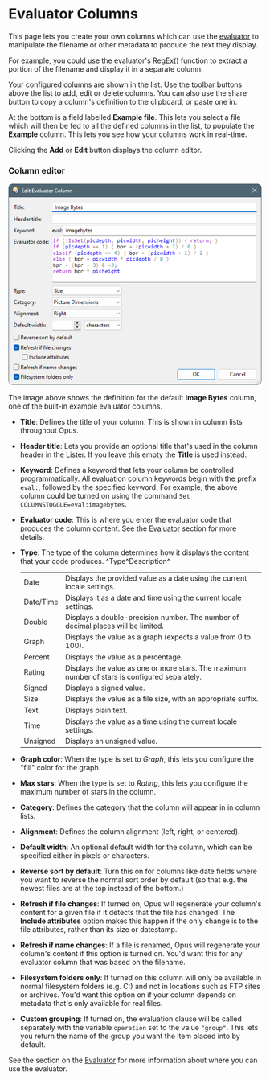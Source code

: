 # Evaluator Columns

This page lets you create your own columns which can use the [evaluator](/Manual/evaluator/README.md) to manipulate the filename or other metadata to produce the text they display.

For example, you could use the evaluator's [RegEx()](/Manual/reference/evaluator/regex.md) function to extract a portion of the filename and display it in a separate column.

Your configured columns are shown in the list. Use the toolbar buttons above the list to add, edit or delete columns. You can also use the share button to copy a column's definition to the clipboard, or paste one in.

At the bottom is a field labelled **Example file**. This lets you select a file which will then be fed to all the defined columns in the list, to populate the **Example** column. This lets you see how your columns work in real-time.

Clicking the **Add** or **Edit** button displays the column editor.

### Column editor

![evalcolumn_editor.png](/Manual/images/media/13/evalcolumn_editor.png)

The image above shows the definition for the default **Image Bytes** column, one of the built-in example evaluator columns.

- **Title**: Defines the title of your column. This is shown in column lists throughout Opus.
- **Header title**: Lets you provide an optional title that's used in the column header in the Lister. If you leave this empty the **Title** is used instead.
- **Keyword**: Defines a keyword that lets your column be controlled programmatically. All evaluation column keywords begin with the prefix `eval:`, followed by the specified keyword. For example, the above column could be turned on using the command <nobr>`Set COLUMNSTOGGLE=eval:imagebytes`</nobr>.
- **Evaluator code**: This is where you enter the evaluator code that produces the column content. See the [Evaluator](/Manual/evaluator/applicable_contexts/evaluator_columns.md) section for more details.
- **Type**: The type of the column determines how it displays the content that your code produces.
  ^Type^Description^

  |           |                                                                                                |
  |-----------|------------------------------------------------------------------------------------------------|
  | Date      | Displays the provided value as a date using the current locale settings.                       |
  | Date/Time | Displays it as a date and time using the current locale settings.                              |
  | Double    | Displays a double-precision number. The number of decimal places will be limited.              |
  | Graph     | Displays the value as a graph (expects a value from 0 to 100).                                 |
  | Percent   | Displays the value as a percentage.                                                            |
  | Rating    | Displays the value as one or more stars. The maximum number of stars is configured separately. |
  | Signed    | Displays a signed value.                                                                       |
  | Size      | Displays the value as a file size, with an appropriate suffix.                                 |
  | Text      | Displays plain text.                                                                           |
  | Time      | Displays the value as a time using the current locale settings.                                |
  | Unsigned  | Displays an unsigned value.                                                                    |

- **Graph color**: When the type is set to *Graph*, this lets you configure the "fill" color for the graph.
- **Max stars**: When the type is set to *Rating*, this lets you configure the maximum number of stars in the column.
- **Category**: Defines the category that the column will appear in in column lists.
- **Alignment**: Defines the column alignment (left, right, or centered).
- **Default width**: An optional default width for the column, which can be specified either in pixels or characters.
- **Reverse sort by default**: Turn this on for columns like date fields where you want to reverse the normal sort order by default (so that e.g. the newest files are at the top instead of the bottom.)
- **Refresh if file changes**: If turned on, Opus will regenerate your column's content for a given file if it detects that the file has changed. The **Include attributes** option makes this happen if the only change is to the file attributes, rather than its size or datestamp.
- **Refresh if name changes**: If a file is renamed, Opus will regenerate your column's content if this option is turned on. You'd want this for any evaluator column that was based on the filename.
- **Filesystem folders only**: If turned on this column will only be available in normal filesystem folders (e.g. C:) and not in locations such as FTP sites or archives. You'd want this option on if your column depends on metadata that's only available for real files.
- **Custom grouping**: If turned on, the evaluation clause will be called separately with the variable `operation` set to the value `"group"`. This lets you return the name of the group you want the item placed into by default.

See the section on the [Evaluator](/Manual/evaluator/README.md) for more information about where you can use the evaluator.
